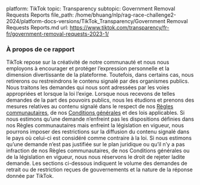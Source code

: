 platform: TikTok
topic: Transparency
subtopic: Government Removal Requests Reports
file_path: /home/bhuang/nlp/rag-race-challenge2-2024/platform-docs-versions/TikTok_Transparency/Government Removal Requests Reports.md
url: https://www.tiktok.com/transparency/fr-fr/government-removal-requests-2023-1/


### **À propos de ce rapport**

TikTok repose sur la créativité de notre communauté et nous nous employons à encourager et protéger l’expression personnelle et la dimension divertissante de la plateforme. Toutefois, dans certains cas, nous retirerons ou restreindrons le contenu signalé par des organismes publics. Nous traitons les demandes qui nous sont adressées par les voies appropriées et lorsque la loi l’exige. Lorsque nous recevons de telles demandes de la part des pouvoirs publics, nous les étudions et prenons des mesures relatives au contenu signalé dans le respect de nos [Règles communautaires](https://www.tiktok.com/community-guidelines), de nos [Conditions générales](https://www.tiktok.com/legal/terms-of-service) et des lois applicables. Si nous estimons qu’une demande n’enfreint pas les dispositions définies dans nos Règles communautaires mais enfreint la législation en vigueur, nous pourrons imposer des restrictions sur la diffusion du contenu signalé dans le pays où celui-ci est considéré comme contraire à la loi. Si nous estimons qu’une demande n’est pas justifiée sur le plan juridique ou qu’il n’y a pas infraction de nos Règles communautaires, de nos Conditions générales ou de la législation en vigueur, nous nous réservons le droit de rejeter ladite demande. Les sections ci-dessous indiquent le volume des demandes de retrait ou de restriction reçues de gouvernements et la nature de la réponse donnée par TikTok.